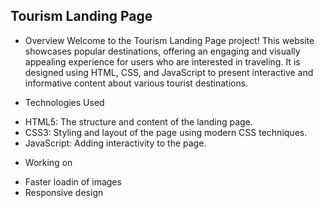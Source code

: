 ## Tourism Landing Page

- Overview
  Welcome to the Tourism Landing Page project! This website showcases popular destinations, offering an engaging and visually appealing experience for users who are interested in traveling. It is designed using HTML, CSS, and JavaScript to present interactive and informative content about various tourist destinations.

- Technologies Used

* HTML5: The structure and content of the landing page.
* CSS3: Styling and layout of the page using modern CSS techniques.
* JavaScript: Adding interactivity to the page.

- Working on

* Faster loadin of images
* Responsive design
